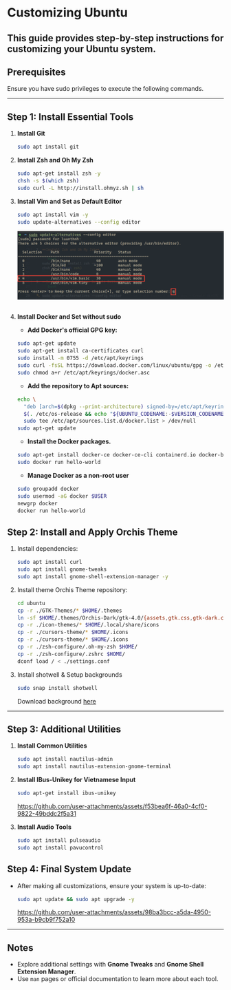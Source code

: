 # Customizing Ubuntu

## This guide provides step-by-step instructions for customizing your Ubuntu system.

## Prerequisites

Ensure you have sudo privileges to execute the following commands.

---

## Step 1: Install Essential Tools

1. **Install Git**

   ```bash
   sudo apt install git
   ```

2. **Install Zsh and Oh My Zsh**

   ```bash
   sudo apt-get install zsh -y
   chsh -s $(which zsh)
   sudo curl -L http://install.ohmyz.sh | sh
   ```

3. **Install Vim and Set as Default Editor**

   ```bash
   sudo apt install vim -y
   sudo update-alternatives --config editor
   ```

   ![image](./assets/images/vim.png)

   ```

   ```

4. **Install Docker and Set without sudo**

   - **Add Docker's official GPG key:**

   ```bash
   sudo apt-get update
   sudo apt-get install ca-certificates curl
   sudo install -m 0755 -d /etc/apt/keyrings
   sudo curl -fsSL https://download.docker.com/linux/ubuntu/gpg -o /etc/apt/keyrings/docker.asc
   sudo chmod a+r /etc/apt/keyrings/docker.asc
   ```

   - **Add the repository to Apt sources:**

   ```bash
   echo \
     "deb [arch=$(dpkg --print-architecture) signed-by=/etc/apt/keyrings/docker.asc] https://download.docker.com/linux/ubuntu \
     $(. /etc/os-release && echo "${UBUNTU_CODENAME:-$VERSION_CODENAME}") stable" | \
     sudo tee /etc/apt/sources.list.d/docker.list > /dev/null
   sudo apt-get update
   ```

   - **Install the Docker packages.**

   ```bash
   sudo apt-get install docker-ce docker-ce-cli containerd.io docker-buildx-plugin docker-compose-plugin
   sudo docker run hello-world
   ```

   - **Manage Docker as a non-root user**

   ```bash
   sudo groupadd docker
   sudo usermod -aG docker $USER
   newgrp docker
   docker run hello-world
   ```

## Step 2: Install and Apply Orchis Theme

1. Install dependencies:

   ```bash
   sudo apt install curl
   sudo apt install gnome-tweaks
   sudo apt install gnome-shell-extension-manager -y
   ```

2. Install theme Orchis Theme repository:

   ```bash
   cd ubuntu
   cp -r ./GTK-Themes/* $HOME/.themes
   ln -sf $HOME/.themes/Orchis-Dark/gtk-4.0/{assets,gtk.css,gtk-dark.css} $HOME/.config/gtk-4.0
   cp -r ./icon-themes/* $HOME/.local/share/icons
   cp -r ./cursors-theme/* $HOME/.icons
   cp -r ./cursors-theme/* $HOME/.icons
   cp -r ./zsh-configure/.oh-my-zsh $HOME/
   cp -r ./zsh-configure/.zshrc $HOME/
   dconf load / < ./settings.conf
   ```

3. Install shotwell & Setup backgrounds

   ```bash
   sudo snap install shotwell
   ```

   Download background [here](https://drive.google.com/drive/folders/16mAig-mI5gb552NP-QDh-2GRclUJicRW?usp=sharing)

---

## Step 3: Additional Utilities

1. **Install Common Utilities**

   ```bash
   sudo apt install nautilus-admin
   sudo apt install nautilus-extension-gnome-terminal
   ```

2. **Install IBus-Unikey for Vietnamese Input**

   ```bash
   sudo apt-get install ibus-unikey
   ```

   https://github.com/user-attachments/assets/f53bea6f-46a0-4cf0-9822-49bddc2f5a31

3. **Install Audio Tools**
   ```bash
   sudo apt install pulseaudio
   sudo apt install pavucontrol
   ```

## Step 4: Final System Update

- After making all customizations, ensure your system is up-to-date:

  ```bash
  sudo apt update && sudo apt upgrade -y
  ```

  https://github.com/user-attachments/assets/98ba3bcc-a5da-4950-953a-b9cb9f752a10

---

## Notes

- Explore additional settings with **Gnome Tweaks** and **Gnome Shell Extension Manager**.
- Use `man` pages or official documentation to learn more about each tool.
